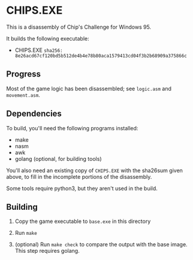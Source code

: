 CHIPS.EXE
====

This is a disassembly of Chip's Challenge for Windows 95.

It builds the following executable:

* CHIPS.EXE `sha256: 8e26acd67cf120bd5b512de4b4e78b80aca1579413cd04f3b2b68909a375866c`


Progress
----
Most of the game logic has been disassembled; see `logic.asm` and `movement.asm`.


Dependencies
----

To build, you'll need the following programs installed:

* make
* nasm
* awk
* golang (optional, for building tools)

You'll also need an existing copy of `CHIPS.EXE` with the sha26sum given above,
to fill in the incomplete portions of the disassembly.

Some tools require python3, but they aren't used in the build.

Building
----

1. Copy the game executable to `base.exe` in this directory

2. Run `make`

3. (optional) Run `make check` to compare the output with the base image.
   This step requires golang.
